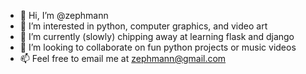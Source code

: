 - 👋 Hi, I’m @zephmann
- 👀 I’m interested in python, computer graphics, and video art
- 🌱 I’m currently (slowly) chipping away at learning flask and django
- 💞️ I’m looking to collaborate on fun python projects or music videos
- 📫 Feel free to email me at zephmann@gmail.com
